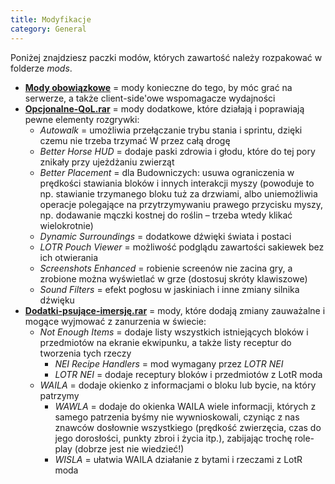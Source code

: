 ```yaml
---
title: Modyfikacje
category: General
---
```


Poniżej znajdziesz paczki modów, których zawartość należy rozpakować w folderze _mods_.

- **[Mody obowiązkowe](https://bit.ly/3gHQPmd)** = mody konieczne do tego, by móc grać na serwerze, a także client-side'owe wspomagacze wydajności
- **[Opcjonalne-QoL.rar](https://bit.ly/3NHZcyA)** = mody dodatkowe, które działają i poprawiają pewne elementy rozgrywki:
  - _Autowalk_ = umożliwia przełączanie trybu stania i sprintu, dzięki czemu nie trzeba trzymać W przez całą drogę
  - _Better Horse HUD_ = dodaje paski zdrowia i głodu, które do tej pory znikały przy ujeżdżaniu zwierząt
  - _Better Placement_ = dla Budowniczych: usuwa ograniczenia w prędkości stawiania bloków i innych interakcji myszy (powoduje to np. stawianie trzymanego bloku tuż za drzwiami, albo uniemożliwia operacje polegające na przytrzymywaniu prawego przycisku myszy, np. dodawanie mączki kostnej do roślin – trzeba wtedy klikać wielokrotnie)
  - _Dynamic Surroundings_ = dodatkowe dźwięki świata i postaci
  - _LOTR Pouch Viewer_ = możliwość podglądu zawartości sakiewek bez ich otwierania
  - _Screenshots Enhanced_ = robienie screenów nie zacina gry, a zrobione można wyświetlać w grze (dostosuj skróty klawiszowe)
  - _Sound Filters_ = efekt pogłosu w jaskiniach i inne zmiany silnika dźwięku
- **[Dodatki-psujące-imersję.rar](https://bit.ly/3tAoN5E)** = mody, które dodają zmiany zauważalne i mogące wyjmować z zanurzenia w świecie:
  - _Not Enough Items_ = dodaje listy wszystkich istniejących bloków i przedmiotów na ekranie ekwipunku, a także listy receptur do tworzenia tych rzeczy
    - _NEI Recipe Handlers_ = mod wymagany przez _LOTR NEI_
    - _LOTR NEI_ = dodaje receptury bloków i przedmiotów z LotR moda
  - _WAILA_ = dodaje okienko z informacjami o bloku lub bycie, na który patrzymy
    - _WAWLA_ = dodaje do okienka WAILA wiele informacji, których z samego patrzenia byśmy nie wywnioskowali, czyniąc z nas znawców dosłownie wszystkiego (prędkość zwierzęcia, czas do jego dorosłości, punkty zbroi i życia itp.), zabijając trochę role-play (dobrze jest nie wiedzieć!)
    - _WISLA_ = ułatwia WAILA działanie z bytami i rzeczami z LotR moda
